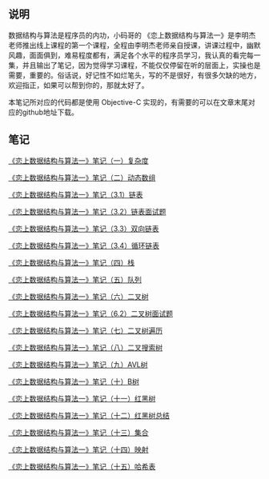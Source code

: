 **说明**
---
数据结构与算法是程序员的内功，小码哥的 《恋上数据结构与算法一》是李明杰老师推出线上课程的第一个课程，全程由李明杰老师亲自授课，讲课过程中，幽默风趣，面面俱到，难易程度都有，满足各个水平的程序员学习，我认真的看完每一集，并且输出了笔记，因为觉得学习课程，不能仅仅停留在听的层面上，实操也是需要，重要的。俗话说，好记性不如烂笔头，写的不是很好，有很多欠缺的地方，欢迎指正，如果可以帮到你的，那就太好了。

本笔记所对应的代码都是使用 Objective-C 实现的，有需要的可以在文章末尾对应的github地址下载。

**笔记**
---

[《恋上数据结构与算法一》笔记（一）复杂度](https://www.jianshu.com/p/be17a5c253ec)

[《恋上数据结构与算法一》笔记（二）动态数组](https://www.jianshu.com/p/fd450046dca1)

[《恋上数据结构与算法一》笔记（3.1）链表](https://www.jianshu.com/p/0216af1e01f8)

[《恋上数据结构与算法一》笔记（3.2）链表面试题](https://www.jianshu.com/p/0c6371e38ddd)

[《恋上数据结构与算法一》笔记（3.3）双向链表](https://www.jianshu.com/p/3990a9e1ebcd)

[《恋上数据结构与算法一》笔记（3.4）循环链表](https://www.jianshu.com/p/32e0f07fd565)

[《恋上数据结构与算法一》笔记（四）栈](https://www.jianshu.com/p/1d52f96cb1ab)

[《恋上数据结构与算法一》笔记（五）队列](https://www.jianshu.com/p/089da5541558)

[《恋上数据结构与算法一》笔记（六）二叉树](https://www.jianshu.com/p/a282eb61e1f0)

[《恋上数据结构与算法一》笔记（6.2）二叉树面试题](https://www.jianshu.com/p/a4038f2279a4)

[《恋上数据结构与算法一》笔记（七）二叉树遍历](https://www.jianshu.com/p/d5a8c19bba60)

[《恋上数据结构与算法一》笔记（八）二叉搜索树](https://www.jianshu.com/p/0ebecee7aa71)

[《恋上数据结构与算法一》笔记（九）AVL树](https://www.jianshu.com/p/0202d8467cce)

[《恋上数据结构与算法一》笔记（十）B树](https://www.jianshu.com/p/867695f45ad7)

[《恋上数据结构与算法一》笔记（十一）红黑树](https://www.jianshu.com/p/fe2d66274496)

[《恋上数据结构与算法一》笔记（十二）红黑树总结](https://www.jianshu.com/p/d3012c9acdf0)

[《恋上数据结构与算法一》笔记（十三）集合](https://www.jianshu.com/p/26fbca3e5f6b)

[《恋上数据结构与算法一》笔记（十四）映射](https://www.jianshu.com/p/1a418de7c0be)

[《恋上数据结构与算法一》笔记（十五）哈希表](https://www.jianshu.com/p/c137dad93d8d)

